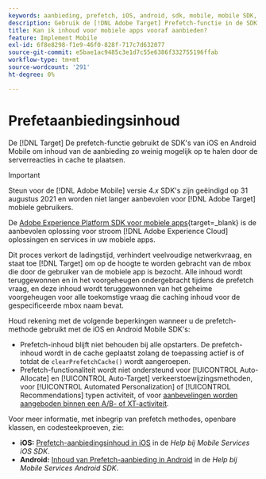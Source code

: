 ```yaml
---
keywords: aanbieding, prefetch, iOS, android, sdk, mobile, mobile SDK, $ 8
description: Gebruik de [!DNL Adobe Target] Prefetch-functie in de SDK's van iOS en Android Mobile om inhoud van aanbiedingen zo weinig mogelijk op te halen door de serverreacties in cache te plaatsen.
title: Kan ik inhoud voor mobiele apps vooraf aanbieden?
feature: Implement Mobile
exl-id: 6f8e8298-f1e9-46f0-828f-717c7d632077
source-git-commit: e5bae1ac9485c3e1d7c55e6386f332755196ffab
workflow-type: tm+mt
source-wordcount: '291'
ht-degree: 0%

---
```


# Prefetaanbiedingsinhoud

De [!DNL Target] De prefetch-functie gebruikt de SDK&#39;s van iOS en Android Mobile om inhoud van de aanbieding zo weinig mogelijk op te halen door de serverreacties in cache te plaatsen.

>[!IMPORTANT]
>
>Steun voor de [!DNL Adobe Mobile] versie 4.*x* SDK&#39;s zijn geëindigd op 31 augustus 2021 en worden niet langer aanbevolen voor [!DNL Adobe Target] mobiele gebruikers.
>
>De [Adobe Experience Platform SDK voor mobiele apps](https://developer.adobe.com/client-sdks/documentation/){target=_blank} is de aanbevolen oplossing voor stroom [!DNL Adobe Experience Cloud] oplossingen en services in uw mobiele apps.

Dit proces verkort de ladingstijd, verhindert veelvoudige netwerkvraag, en staat toe [!DNL Target] om op de hoogte te worden gebracht van de mbox die door de gebruiker van de mobiele app is bezocht. Alle inhoud wordt teruggewonnen en in het voorgeheugen ondergebracht tijdens de prefetch vraag, en deze inhoud wordt teruggewonnen van het geheime voorgeheugen voor alle toekomstige vraag die caching inhoud voor de gespecificeerde mbox naam bevat.

Houd rekening met de volgende beperkingen wanneer u de prefetch-methode gebruikt met de iOS en Android Mobile SDK&#39;s:

* Prefetch-inhoud blijft niet behouden bij alle opstarters. De prefetch-inhoud wordt in de cache geplaatst zolang de toepassing actief is of totdat de `clearPrefetchCache()` wordt aangeroepen.
* Prefetch-functionaliteit wordt niet ondersteund voor [!UICONTROL Auto-Allocate] en [!UICONTROL Auto-Target] verkeerstoewijzingsmethoden, voor [!UICONTROL Automated Personalization] of [!UICONTROL Recommendations] typen activiteit, of voor [aanbevelingen worden aangeboden binnen een A/B- of XT-activiteit](https://experienceleague.adobe.com/docs/target/using/recommendations/recommendations-as-an-offer.html?lang=nl-NL).

Voor meer informatie, met inbegrip van prefetch methodes, openbare klassen, en codesteekproeven, zie:

* **iOS:**  [Prefetch-aanbiedingsinhoud in iOS](https://experienceleague.adobe.com/docs/mobile-services/ios/target-ios/c-mob-target-prefetch-ios.html?lang=nl-NL) in de *Help bij Mobile Services iOS SDK*.
* **Android:**  [Inhoud van Prefetch-aanbieding in Android](https://experienceleague.adobe.com/docs/mobile-services/android/target-android/c-mob-target-prefetch-android.html) in de *Help bij Mobile Services Android SDK*.
